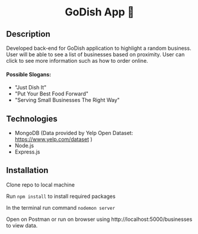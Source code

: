 <h1 align="center"> GoDish App 🍛 </h1>

## Description

Developed back-end for GoDish application to highlight a random business. User will be able to see a list of businesses based on proximity. User can click to see more information such as how to order online.

#### Possible Slogans: 
- "Just Dish It"
- "Put Your Best Food Forward"
- "Serving Small Businesses The Right Way"

## Technologies
* MongoDB (Data provided by Yelp Open Dataset: https://www.yelp.com/dataset )
* Node.js
* Express.js

## Installation

Clone repo to local machine


Run ```npm install``` to install required packages

In the terminal run command ```nodemon server```

Open on Postman or run on browser using http://localhost:5000/businesses to view data.

